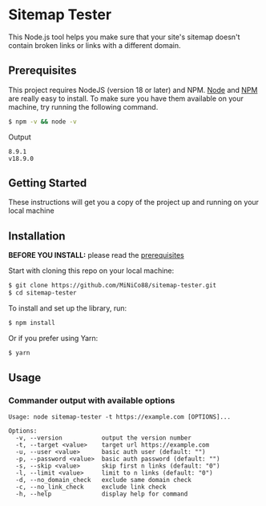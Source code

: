 # Sitemap Tester

This Node.js tool helps you make sure that your site's sitemap doesn't contain broken links or links with a different domain.

## Prerequisites

This project requires NodeJS (version 18 or later) and NPM.
[Node](http://nodejs.org/) and [NPM](https://npmjs.org/) are really easy to install.
To make sure you have them available on your machine,
try running the following command.

```sh
$ npm -v && node -v
```
Output
```
8.9.1
v18.9.0
```

## Getting Started

These instructions will get you a copy of the project up and running on your local machine

## Installation

**BEFORE YOU INSTALL:** please read the [prerequisites](#prerequisites)

Start with cloning this repo on your local machine:

```sh
$ git clone https://github.com/MiNiCo88/sitemap-tester.git
$ cd sitemap-tester
```

To install and set up the library, run:

```sh
$ npm install
```

Or if you prefer using Yarn:

```sh
$ yarn
```
## Usage

### Commander output with available options
```
Usage: node sitemap-tester -t https://example.com [OPTIONS]...

Options:
  -v, --version           output the version number
  -t, --target <value>    target url https://example.com
  -u, --user <value>      basic auth user (default: "")
  -p, --password <value>  basic auth password (default: "")
  -s, --skip <value>      skip first n links (default: "0")
  -l, --limit <value>     limit to n links (default: "0")
  -d, --no_domain_check   exclude same domain check
  -c, --no_link_check     exclude link check
  -h, --help              display help for command
```
